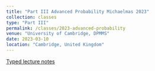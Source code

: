 ```yaml
---
title: "Part III Advanced Probability Michaelmas 2023"
collection: classes
type: "Part III"
permalink: /classes/2023-advanced-probability
venue: "University of Cambridge, DPMMS"
date: 2023-03-10
location: "Cambridge, United Kingdom"
---
```


[Typed lecture notes](/files/Part_III_Advanced_Probability_Michaelmas_2023.pdf)

